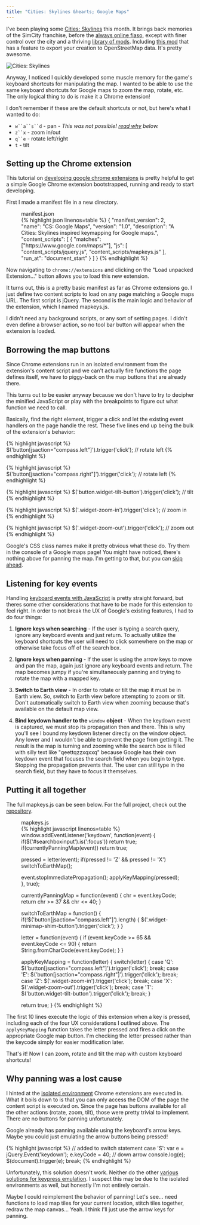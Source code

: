 ```yaml
---
title: "Cities: Skylines &hearts; Google Maps"
---
```


I've been playing some [Cities: Skylines](http://store.steampowered.com/app/255710/)
this month. It brings back memories of the SimCity franchise,
before the [always online fiaso](http://mic.com/articles/29213/), except with
finer control over the city and a thriving [library of
mods](https://steamcommunity.com/workshop/browse/?appid=255710&requiredtags[]=Mod).
Including [this mod](https://steamcommunity.com/sharedfiles/filedetails/?id=416064574)
that has a feature to export your creation to OpenStreetMap data. It's pretty awesome.

![Cities: Skylines]({{site.url}}/images/posts/cities-skylines-map.png)

Anyway, I noticed I quickly developed some muscle memory for the game's keyboard
shortcuts for manipulating the map. I wanted to be able to use the same keyboard
shortcuts for Google maps to zoom the map, rotate, etc.  The only logical thing
to do is make it a Chrome extension!

I don't remember if these are the default shortcuts or not,
but here's what I wanted to do:

  * `w``a``s``d` - pan - *This was not possible! [read why](#wasdfail) below.*
  * `z``x` - zoom in/out
  * `q``e` - rotate left/right
  * `t` - tilt

## Setting up the Chrome extension

This tutorial on [developing google chrome
extensions](http://code.tutsplus.com/tutorials/developing-google-chrome-extensions--net-33076)
is pretty helpful to get a simple Google Chrome extension bootstrapped, running
and ready to start developing.

First I made a manifest file in a new directory.

<figure>
<figcaption>manifest.json</figcaption>
{% highlight json linenos=table %}
{
  "manifest_version": 2,
  "name": "CS: Google Maps",
  "version": "1.0",
  "description": "A Cities: Skylines inspired keymapping for Google maps.",
  "content_scripts": [
    {
      "matches": ["https://www.google.com/maps/*"],
      "js": [
        "content_scripts/jquery.js",
        "content_scripts/mapkeys.js"
      ],
      "run_at": "document_start"
    }
  ]
}
{% endhighlight %}
</figure>

Now navigating to `chrome://extensions` and clicking on the
"Load unpacked Extension..." button allows you to load this new extension.

It turns out, this is a pretty basic manifest as far as Chrome extensions go.
I just define two content scripts to load on any page matching a Google maps
URL. The first script is jQuery. The second is the main logic and behavior of
the extension, which I named mapkeys.js.

I didn't need any background scripts, or any sort of setting pages. I didn't even
define a browser action, so no tool bar button will appear when the extension is loaded.

## Borrowing the map buttons

Since Chrome extensions run in an isolated environment from the extension's
content script and we can't actually fire functions the page defines
itself, we have to piggy-back on the map buttons that are already there.

This turns out to be easier anyway because we don't have to try to decipher the
minified JavaScript or play with the breakpoints to figure out what function we
need to call.

Basically, find the right element, trigger a click and let the existing event
handlers on the page handle the rest. These five lines end up being the bulk of
the extension's behavior:

{% highlight javascript %}
$('button[jsaction="compass.left"]').trigger('click'); // rotate left
{% endhighlight %}

{% highlight javascript %}
$('button[jsaction="compass.right"]').trigger('click'); // rotate left
{% endhighlight %}

{% highlight javascript %}
$('button.widget-tilt-button').trigger('click'); // tilt
{% endhighlight %}

{% highlight javascript %}
$('.widget-zoom-in').trigger('click'); // zoom in
{% endhighlight %}

{% highlight javascript %}
$('.widget-zoom-out').trigger('click'); // zoom out
{% endhighlight %}

Google's CSS class names make it pretty obvious what these do.  Try them in the
console of a Google maps page! You might have noticed, there's nothing above for
panning the map. I'm getting to that, but you can [skip ahead](#wasdfail).

## Listening for key events

Handling [keyboard events with
JavaScript](http://javascript.info/tutorial/keyboard-events) is pretty straight
forward, but theres some other considerations that have to be made for this
extension to feel right. In order to not break the UX of Google's existing
features, I had to do four things:

1. **Ignore keys when searching** - If the user is typing a search query, ignore
   any keyboard events and just return. To actually utilize the keyboard shortcuts
   the user will need to click somewhere on the map or otherwise take focus off
   of the search box.

2. **Ignore keys when panning** - If the user is using the arrow keys to move
   and pan the map, again just ignore any keyboard events and return. The map
   becomes jumpy if you're simultaneously panning and trying to rotate
   the map with a mapped key.

3. **Switch to Earth view** - In order to rotate or tilt the map it must
   be in Earth view. So, switch to Earth view before attempting to zoom or tilt.
   Don't automatically switch to Earth view when zooming because that's
   available on the default map view.

4. **Bind keydown handler to the** `window` **object** -
   When the keydown event is captured, we must stop its propagation
   then and there. This is why you'll see I bound my keydown listener
   directly on the window object. Any lower and I wouldn't be able to prevent
   the page from getting it. The result is the map is turning and
   zooming while the search box is filled with silly text like "qeettqzzxqxxq"
   because Google has their own keydown event that focuses the search field when
   you begin to type. Stopping the propagation prevents that. The user can still
   type in the search field, but they have to focus it themselves.

## Putting it all together

The full mapkeys.js can be seen below. For the full project,
check out the [repository](http://github.com/mlr/gmaps-keyboard-shortcuts).

<figure>
<figcaption>mapkeys.js</figcaption>
{% highlight javascript linenos=table %}
window.addEventListener('keydown', function(event) {
  if($('#searchboxinput').is(':focus')) return true;
  if(currentlyPanningMap(event)) return true;

  pressed = letter(event);
  if(pressed != 'Z' && pressed != 'X') switchToEarthMap();

  event.stopImmediatePropagation();
  applyKeyMapping(pressed);
}, true);

currentlyPanningMap = function(event) {
  chr = event.keyCode;
  return chr >= 37 && chr <= 40;
}

switchToEarthMap = function() {
  if(!$('button[jsaction="compass.left"]').length) {
    $('.widget-minimap-shim-button').trigger('click');
  }
}

letter = function(event) {
  if (event.keyCode >= 65 && event.keyCode <= 90) {
    return String.fromCharCode(event.keyCode);
  }
}

applyKeyMapping = function(letter) {
  switch(letter) {
    case 'Q':
      $('button[jsaction="compass.left"]').trigger('click');
      break;
    case 'E':
      $('button[jsaction="compass.right"]').trigger('click');
      break;
    case 'Z':
      $('.widget-zoom-in').trigger('click');
      break;
    case 'X':
      $('.widget-zoom-out').trigger('click');
      break;
    case 'T':
      $('button.widget-tilt-button').trigger('click');
      break;
  }

  return true;
}
{% endhighlight %}
</figure>

The first 10 lines execute the logic of this extension when a key is pressed,
including each of the four UX considerations I outlined above. The `applyKeyMapping`
function takes the letter pressed and fires a click on the appropriate Google map button.
I'm checking the letter pressed rather than the keycode simply for easier modification later.

That's it! Now I can zoom, rotate and tilt the map with custom keyboard shortcuts!

<a name="wasdfail"></a>

## Why panning was a lost cause

I hinted at the [isolated
environment](https://developer.chrome.com/extensions/content_scripts#execution-environment)
Chrome extensions are executed in.  What it boils down to is that you can only
access the DOM of the page the content script is executed on. Since the page has
buttons available for all the other actions (rotate, zoom, tilt), those were
pretty trivial to implement. There are no buttons for panning unfortunately.

Google already has panning available using the keyboard's arrow keys. Maybe you
could just emulating the arrow buttons being pressed!

{% highlight javascript %}
// added to switch statement
case 'S':
  var e = jQuery.Event('keydown');
  e.keyCode = 40; // down arrow
  console.log(e);
  $(document).trigger(e);
  break;
{% endhighlight %}

Unfortunately, this solution doesn't work.  Neither do the other [various
solutions for keypress emulation](http://stackoverflow.com/questions/10455626/).
I suspect this may be due to the isolated environments as well, but honestly I'm
not entirely certain.

Maybe I could reimplement the behavior of panning! Let's see&hellip; need functions
to load map tiles for your current location, stitch tiles together, redraw the map
canvas&hellip; Yeah. I think I'll just use the arrow keys for panning.
